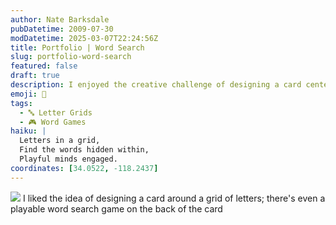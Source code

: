 ```yaml
---
author: Nate Barksdale
pubDatetime: 2009-07-30
modDatetime: 2025-03-07T22:24:56Z
title: Portfolio | Word Search
slug: portfolio-word-search
featured: false
draft: true
description: I enjoyed the creative challenge of designing a card centered around a letter grid, complete with a playable word search on the back.
emoji: 🧩
tags:
  - 🔤 Letter Grids
  - 🎮 Word Games
haiku: |
  Letters in a grid,  
  Find the words hidden within,  
  Playful minds engaged.
coordinates: [34.0522, -118.2437]
---
```


![](https://www.natebarksdale.com/wp-content/uploads/portfolio/nate_card_530.jpg) I liked the idea of designing a card around a grid of letters; there's even a playable word search game on the back of the card
